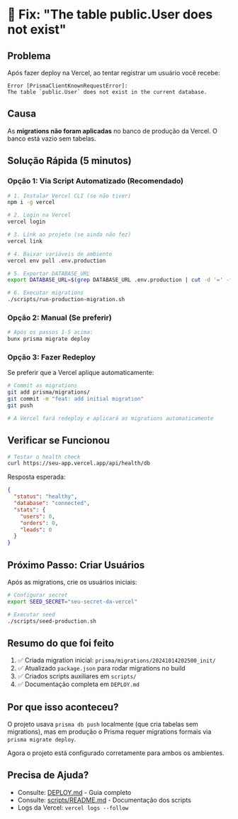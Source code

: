 # 🔧 Fix: "The table public.User does not exist"

## Problema

Após fazer deploy na Vercel, ao tentar registrar um usuário você recebe:

```
Error [PrismaClientKnownRequestError]:
The table `public.User` does not exist in the current database.
```

## Causa

As **migrations não foram aplicadas** no banco de produção da Vercel. O banco está vazio sem tabelas.

## Solução Rápida (5 minutos)

### Opção 1: Via Script Automatizado (Recomendado)

```bash
# 1. Instalar Vercel CLI (se não tiver)
npm i -g vercel

# 2. Login na Vercel
vercel login

# 3. Link ao projeto (se ainda não fez)
vercel link

# 4. Baixar variáveis de ambiente
vercel env pull .env.production

# 5. Exportar DATABASE_URL
export DATABASE_URL=$(grep DATABASE_URL .env.production | cut -d '=' -f2-)

# 6. Executar migrations
./scripts/run-production-migration.sh
```

### Opção 2: Manual (Se preferir)

```bash
# Após os passos 1-5 acima:
bunx prisma migrate deploy
```

### Opção 3: Fazer Redeploy

Se preferir que a Vercel aplique automaticamente:

```bash
# Commit as migrations
git add prisma/migrations/
git commit -m "feat: add initial migration"
git push

# A Vercel fará redeploy e aplicará as migrations automaticamente
```

## Verificar se Funcionou

```bash
# Testar o health check
curl https://seu-app.vercel.app/api/health/db
```

Resposta esperada:
```json
{
  "status": "healthy",
  "database": "connected",
  "stats": {
    "users": 0,
    "orders": 0,
    "leads": 0
  }
}
```

## Próximo Passo: Criar Usuários

Após as migrations, crie os usuários iniciais:

```bash
# Configurar secret
export SEED_SECRET="seu-secret-da-vercel"

# Executar seed
./scripts/seed-production.sh
```

## Resumo do que foi feito

1. ✅ Criada migration inicial: `prisma/migrations/20241014202500_init/`
2. ✅ Atualizado `package.json` para rodar migrations no build
3. ✅ Criados scripts auxiliares em `scripts/`
4. ✅ Documentação completa em `DEPLOY.md`

## Por que isso aconteceu?

O projeto usava `prisma db push` localmente (que cria tabelas sem migrations), mas em produção o Prisma requer migrations formais via `prisma migrate deploy`.

Agora o projeto está configurado corretamente para ambos os ambientes.

## Precisa de Ajuda?

- Consulte: [DEPLOY.md](./DEPLOY.md) - Guia completo
- Consulte: [scripts/README.md](./scripts/README.md) - Documentação dos scripts
- Logs da Vercel: `vercel logs --follow`
